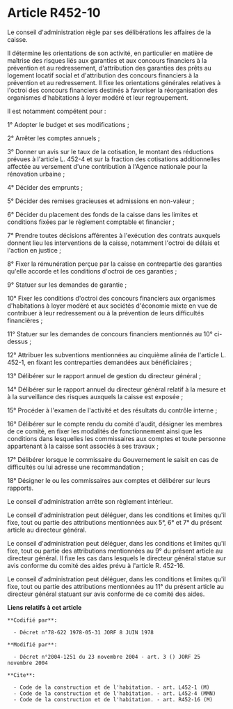 # Article R452-10

Le conseil d'administration règle par ses délibérations les affaires de la caisse.

Il détermine les orientations de son activité, en particulier en matière de maîtrise des risques liés aux garanties et aux
concours financiers à la prévention et au redressement, d'attribution des garanties des prêts au logement locatif social et
d'attribution des concours financiers à la prévention et au redressement. Il fixe les orientations générales relatives à
l'octroi des concours financiers destinés à favoriser la réorganisation des organismes d'habitations à loyer modéré et leur
regroupement.

Il est notamment compétent pour :

1° Adopter le budget et ses modifications ;

2° Arrêter les comptes annuels ;

3° Donner un avis sur le taux de la cotisation, le montant des réductions prévues à l'article L. 452-4 et sur la fraction des
cotisations additionnelles affectée au versement d'une contribution à l'Agence nationale pour la rénovation urbaine ;

4° Décider des emprunts ;

5° Décider des remises gracieuses et admissions en non-valeur ;

6° Décider du placement des fonds de la caisse dans les limites et conditions fixées par le règlement comptable et
financier ;

7° Prendre toutes décisions afférentes à l'exécution des contrats auxquels donnent lieu les interventions de la caisse,
notamment l'octroi de délais et l'action en justice ;

8° Fixer la rémunération perçue par la caisse en contrepartie des garanties qu'elle accorde et les conditions d'octroi de ces
garanties ;

9° Statuer sur les demandes de garantie ;

10° Fixer les conditions d'octroi des concours financiers aux organismes d'habitations à loyer modéré et aux sociétés
d'économie mixte en vue de contribuer à leur redressement ou à la prévention de leurs difficultés financières ;

11° Statuer sur les demandes de concours financiers mentionnés au 10° ci-dessus ;

12° Attribuer les subventions mentionnées au cinquième alinéa de l'article L. 452-1, en fixant les contreparties demandées
aux bénéficiaires ;

13° Délibérer sur le rapport annuel de gestion du directeur général ;

14° Délibérer sur le rapport annuel du directeur général relatif à la mesure et à la surveillance des risques auxquels la
caisse est exposée ;

15° Procéder à l'examen de l'activité et des résultats du contrôle interne ;

16° Délibérer sur le compte rendu du comité d'audit, désigner les membres de ce comité, en fixer les modalités de
fonctionnement ainsi que les conditions dans lesquelles les commissaires aux comptes et toute personne appartenant à la
caisse sont associés à ses travaux ;

17° Délibérer lorsque le commissaire du Gouvernement le saisit en cas de difficultés ou lui adresse une recommandation ;

18° Désigner le ou les commissaires aux comptes et délibérer sur leurs rapports.

Le conseil d'administration arrête son règlement intérieur.

Le conseil d'administration peut déléguer, dans les conditions et limites qu'il fixe, tout ou partie des attributions
mentionnées aux 5°, 6° et 7° du présent article au directeur général.

Le conseil d'administration peut déléguer, dans les conditions et limites qu'il fixe, tout ou partie des attributions
mentionnées au 9° du présent article au directeur général. Il fixe les cas dans lesquels le directeur général statue sur avis
conforme du comité des aides prévu à l'article R. 452-16.

Le conseil d'administration peut déléguer, dans les conditions et limites qu'il fixe, tout ou partie des attributions
mentionnées au 11° du présent article au directeur général statuant sur avis conforme de ce comité des aides.

**Liens relatifs à cet article**

	**Codifié par**:

	  - Décret n°78-622 1978-05-31 JORF 8 JUIN 1978

	**Modifié par**:

	  - Décret n°2004-1251 du 23 novembre 2004 - art. 3 () JORF 25 novembre 2004

	**Cite**:

	  - Code de la construction et de l'habitation. - art. L452-1 (M)
	  - Code de la construction et de l'habitation. - art. L452-4 (MMN)
	  - Code de la construction et de l'habitation. - art. R452-16 (M)

